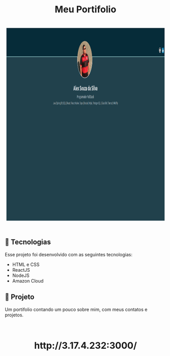 <h1 align="center">
  Meu Portifolio
</h1>

<br>
  <p align="center" style="margin: 5px;">
    <img alt="print" src="./src/assets/print.png" height="600px">    
  </p>

<br>

## 📛 Tecnologias

Esse projeto foi desenvolvido com as seguintes tecnologias:

- HTML e CSS
- ReactJS
- NodeJS
- Amazon Cloud

## 🧠 Projeto

Um portifolio contando um pouco sobre mim, com meus contatos e projetos.

<br>
  <h1 align="center">
  http://3.17.4.232:3000/
</h1>

<br>

